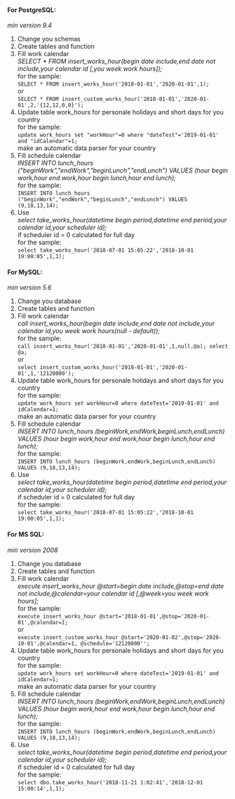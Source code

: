 #### For PostgreSQL:
*min version 9.4*

1. Change you schemas
2. Create tables and function
3. Fill work calendar<br />
    *SELECT * FROM insert_works_hour(begin date include,end date not include,your calendar id \[,you week work hours\]);*<br />
    for the sample:<br />
        `SELECT * FROM insert_works_hour('2018-01-01','2020-01-01',1);`<br />
        or<br />
        `SELECT * FROM insert_custom_works_hour('2018-01-01','2020-01-01',2,'{12,12,0,0}');`
4. Update table work_hours for personale holidays and short days for you country<br />
    for the sample:<br />
        `update work_hours set "workHour"=0 where "dateTest"='2019-01-01' and "idCalendar"=1;`<br />
    make an automatic data parser for your country
5. Fill schedule calendar<br />
    *INSERT INTO lunch_hours ("beginWork","endWork","beginLunch","endLunch") VALUES (hour begin work,hour end work,hour begin lunch,hour end lunch);*<br />
    for the sample:<br />
        `INSERT INTO lunch_hours ("beginWork","endWork","beginLunch","endLunch") VALUES (9,18,13,14);`
6. Use<br />
    *select take_works_hour(datetime begin period,datetime end period,your calendar id,your scheduler id);*<br />
    if scheduler id = 0 calculated for full day<br />
    for the sample:<br />
        `select take_works_hour('2018-07-01 15:05:22','2018-10-01 19:00:05',1,1);`
        
#### For MySQL:
*min version 5.6*

1. Change you database
2. Create tables and function
3. Fill work calendar<br />
    *call insert_works_hour(begin date include,end date not include,your calendar id,you week work hours(null - default));*<br />
    for the sample:<br />
        `call insert_works_hour('2018-01-01','2020-01-01',1,null,@a);
        select @a;`<br />
        or<br />
        `select insert_custom_works_hour('2018-01-01','2020-01-01',1,'12120000');`
4. Update table work_hours for personale holidays and short days for you country<br />
    for the sample:<br />
        `update work_hours set workHour=0 where dateTest='2019-01-01' and idCalendar=1;`<br />
    make an automatic data parser for your country
5. Fill schedule calendar<br />
    *INSERT INTO lunch_hours (beginWork,endWork,beginLunch,endLunch) VALUES (hour begin work,hour end work,hour begin lunch,hour end lunch);*<br />
    for the sample:<br />
        `INSERT INTO lunch_hours (beginWork,endWork,beginLunch,endLunch) VALUES (9,18,13,14);`
6. Use<br />
    *select take_works_hour(datetime begin period,datetime end period,your calendar id,your scheduler id);*<br />
    if scheduler id = 0 calculated for full day<br />
    for the sample:<br />
        `select take_works_hour('2018-07-01 15:05:22','2018-10-01 19:00:05',1,1);`
        
#### For MS SQL:
*min version 2008*

1. Change you database
2. Create tables and function
3. Fill work calendar<br />
    *execute insert_works_hour @start=begin date include,@stop=end date not include,@calendar=your calendar id \[,@week=you week work hours\];*<br />
    for the sample:<br />
        `execute insert_works_hour @start='2018-01-01',@stop='2020-01-01',@calendar=1;`<br />
        or<br />
        `execute insert_custom_works_hour @start='2020-01-02',@stop='2020-10-01',@calendar=1, @schedule='12120000'';`
4. Update table work_hours for personale holidays and short days for you country<br />
    for the sample:<br />
        `update work_hours set workHour=0 where dateTest='2019-01-01' and idCalendar=1;`<br />
    make an automatic data parser for your country
5. Fill schedule calendar<br />
    *INSERT INTO lunch_hours (beginWork,endWork,beginLunch,endLunch) VALUES (hour begin work,hour end work,hour begin lunch,hour end lunch);*<br />
    for the sample:<br />
        `INSERT INTO lunch_hours (beginWork,endWork,beginLunch,endLunch) VALUES (9,18,13,14);`
6. Use<br />
    *select take_works_hour(datetime begin period,datetime end period,your calendar id,your scheduler id);*<br />
    if scheduler id = 0 calculated for full day<br />
    for the sample:<br />
        `select dbo.take_works_hour('2018-11-21 1:02:41','2018-12-01 15:00:14',1,1);`